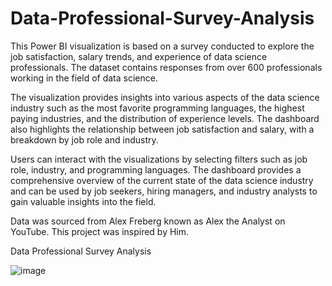 # Data-Professional-Survey-Analysis
This Power BI visualization is based on a survey conducted to explore the job satisfaction, salary trends, and experience of data science professionals. The dataset contains responses from over 600 professionals working in the field of data science.

The visualization provides insights into various aspects of the data science industry such as the most favorite programming languages, the highest paying industries, and the distribution of experience levels. The dashboard also highlights the relationship between job satisfaction and salary, with a breakdown by job role and industry.

Users can interact with the visualizations by selecting filters such as job role, industry, and programming languages. The dashboard provides a comprehensive overview of the current state of the data science industry and can be used by job seekers, hiring managers, and industry analysts to gain valuable insights into the field.


 Data was sourced from Alex Freberg known as Alex the Analyst on YouTube. This project was inspired by Him.



Data Professional Survey Analysis


![image](https://user-images.githubusercontent.com/100426585/221846634-7cdec0c9-c8c6-4042-9831-a22d9090422f.png)
